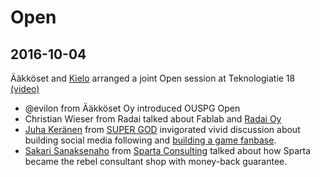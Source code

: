 # Open

## 2016-10-04

Ääkköset and [Kielo](http://kielo.com/) arranged a joint Open session
at Teknologiatie 18 [(video)](https://youtu.be/r-e25qPsojc)

* @evilon from Ääkköset Oy introduced OUSPG Open
* Christian Wieser from Radai talked about Fablab and [Radai Oy](http://radai.fi/)
* [Juha Keränen](https://twitter.com/juhakeranen) from
  [SUPER GOD](http://supergod.fi/)
  invigorated vivid discussion about building social media following
  and [building a game fanbase](http://supergod.fi/blog/2016/09/20/consider-talking/).
* [Sakari Sanaksenaho](https://twitter.com/derzakke) from
  [Sparta Consulting](https://spartaconsulting.fi/) talked about how
  Sparta became the rebel consultant shop with money-back guarantee.
